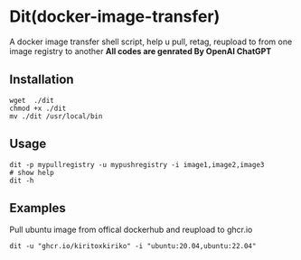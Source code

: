 # Dit(docker-image-transfer)
A docker image transfer shell script, help u pull, retag, reupload to from one image registry to another
**All codes are genrated By OpenAI ChatGPT**
## Installation
```shell
wget  ./dit
chmod +x ./dit
mv ./dit /usr/local/bin
```
## Usage
```shell
dit -p mypullregistry -u mypushregistry -i image1,image2,image3
# show help
dit -h
```
## Examples
Pull ubuntu image from offical dockerhub and reupload to ghcr.io
```shell
dit -u "ghcr.io/kiritoxkiriko" -i "ubuntu:20.04,ubuntu:22.04"
```
